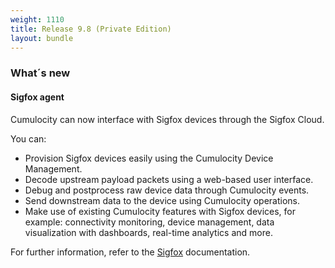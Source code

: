```yaml
---
weight: 1110
title: Release 9.8 (Private Edition)
layout: bundle
---
```


### What´s new


#### Sigfox agent

Cumulocity can now interface with Sigfox devices through the Sigfox Cloud. 

You can:

* Provision Sigfox devices easily using the Cumulocity Device Management.
* Decode upstream payload packets using a web-based user interface.
* Debug and postprocess raw device data through Cumulocity events.
* Send downstream data to the device using Cumulocity operations.
* Make use of existing Cumulocity features with Sigfox devices, for example: connectivity monitoring, device management, data visualization with dashboards, real-time analytics and more.

For further information, refer to the [Sigfox](/guides/users-guide/optional-services#sigfox) documentation.

